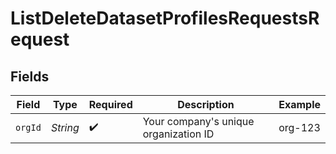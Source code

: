 # ListDeleteDatasetProfilesRequestsRequest


## Fields

| Field                                 | Type                                  | Required                              | Description                           | Example                               |
| ------------------------------------- | ------------------------------------- | ------------------------------------- | ------------------------------------- | ------------------------------------- |
| `orgId`                               | *String*                              | :heavy_check_mark:                    | Your company's unique organization ID | org-123                               |